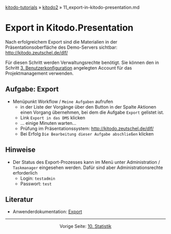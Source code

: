 [kitodo-tutorials](../README.md) » [kitodo2](README.md) » 11_export-in-kitodo-presentation.md

# Export in Kitodo.Presentation

Nach erfolgreichem Export sind die Materialien in der Präsentationsoberfläche des Demo-Servers sichtbar: <http://kitodo.zeutschel.de/dlf/>

Für diesen Schritt werden Verwaltungsrechte benötigt. Sie können den in Schritt [3. Benutzerkonfiguration](03_benutzerkonfiguration.md) angelegten Account für das Projektmanagement verwenden.

## Aufgabe: Export

- Menüpunkt Workflow / `Meine Aufgaben` aufrufen
  - in der Liste der Vorgänge über den Button in der Spalte Aktionen einen Vorgang übernehmen, bei dem die Aufgabe `Export` gelistet ist.
  - Link `Export in das DMS` klicken
  - ... einige Minuten warten...
  - Prüfung im Präsentationssystem: <http://kitodo.zeutschel.de/dlf/>
  - Bei Erfolg `Die Bearbeitung dieser Aufgabe abschließen` klicken


## Hinweise

* Der Status des Export-Prozesses kann im Menü unter Administration / `Taskmanager` eingesehen werden. Dafür sind aber Administrationsrechte erforderlich
  * Login: `testadmin`
  * Passwort: `test`

## Literatur

* Anwenderdokumentation: [Export](https://github.com/kitodo/kitodo-production/wiki/Export)




------

<p align="center">Vorige Seite: <a href="10_statistik.md">10. Statistik</a></p>